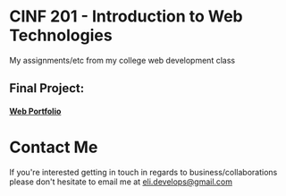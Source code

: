 # CINF 201 - Introduction to Web Technologies
My assignments/etc from my college web development class

## Final Project:

#### [Web Portfolio](http://github.com/emonzon42/WebPortfolio "FinalProject!")

# Contact Me
If you're interested getting in touch in regards to business/collaborations 
please don't hesitate to email me at eli.develops@gmail.com